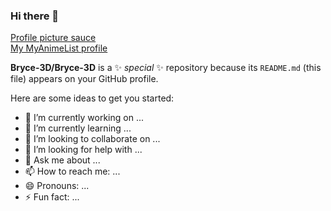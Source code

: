 ### Hi there 👋

[Profile picture sauce](https://twitter.com/tsubakinoniwa/status/1452055415798173697) </br>
[My MyAnimeList profile](https://myanimelist.net/profile/Bryce3D)

**Bryce-3D/Bryce-3D** is a ✨ _special_ ✨ repository because its `README.md` (this file) appears on your GitHub profile.

Here are some ideas to get you started:

- 🔭 I’m currently working on ...
- 🌱 I’m currently learning ...
- 👯 I’m looking to collaborate on ...
- 🤔 I’m looking for help with ...
- 💬 Ask me about ...
- 📫 How to reach me: ...
- 😄 Pronouns: ...
- ⚡ Fun fact: ...

